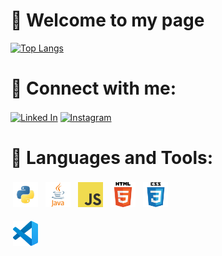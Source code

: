 # 👋  Welcome to my page

[![Top Langs](https://github-readme-stats.vercel.app/api/top-langs/?username=Eliastrana&layout=compact&theme=vision-friendly-dark)](https://github.com/anuraghazra/github-readme-stats)



# 🤝 Connect with me:
<p align="left">
<a href="https://www.linkedin.com/in/elias-trana-a21a5125b/" target="blank"><img align="center" src="https://cdn.jsdelivr.net/npm/simple-icons@3.0.1/icons/linkedin.svg" alt="Linked In" height="30" width="40" /></a>
<a href="https://www.instagram.com/elias_tt/" target="blank"><img align="center" src="https://cdn.jsdelivr.net/npm/simple-icons@3.0.1/icons/instagram.svg" alt="Instagram" height="30" width="40" /></a>
</p>


# 🧰 Languages and Tools:
<p align="left">
<img src="https://raw.githubusercontent.com/github/explore/80688e429a7d4ef2fca1e82350fe8e3517d3494d/topics/python/python.png" alt="Python" height="40" style="vertical-align:top; margin:4px">
<img src="https://raw.githubusercontent.com/github/explore/80688e429a7d4ef2fca1e82350fe8e3517d3494d/topics/java/java.png" alt="Javascript" height="40" style="vertical-align:top; margin:4px">
<img src="https://raw.githubusercontent.com/github/explore/80688e429a7d4ef2fca1e82350fe8e3517d3494d/topics/javascript/javascript.png" alt="Javascript" height="40" style="vertical-align:top; margin:4px">
<img src="https://raw.githubusercontent.com/github/explore/80688e429a7d4ef2fca1e82350fe8e3517d3494d/topics/html/html.png" alt="Javascript" height="40" style="vertical-align:top; margin:4px">
<img src="https://raw.githubusercontent.com/github/explore/80688e429a7d4ef2fca1e82350fe8e3517d3494d/topics/css/css.png" alt="Javascript" height="40" style="vertical-align:top; margin:4px">
</p>

<p align="left">

<img src="https://raw.githubusercontent.com/github/explore/80688e429a7d4ef2fca1e82350fe8e3517d3494d/topics/visual-studio-code/visual-studio-code.png" alt="VS Code" height="40" style="vertical-align:top; margin:4px">
</p>


